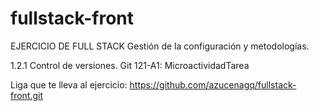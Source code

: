# fullstack-front
 
EJERCICIO DE FULL STACK Gestión de la configuración y metodologías.
 
1.2.1 Control de versiones. Git
121-A1: MicroactividadTarea


Liga que te lleva al ejercicio:
https://github.com/azucenagq/fullstack-front.git
